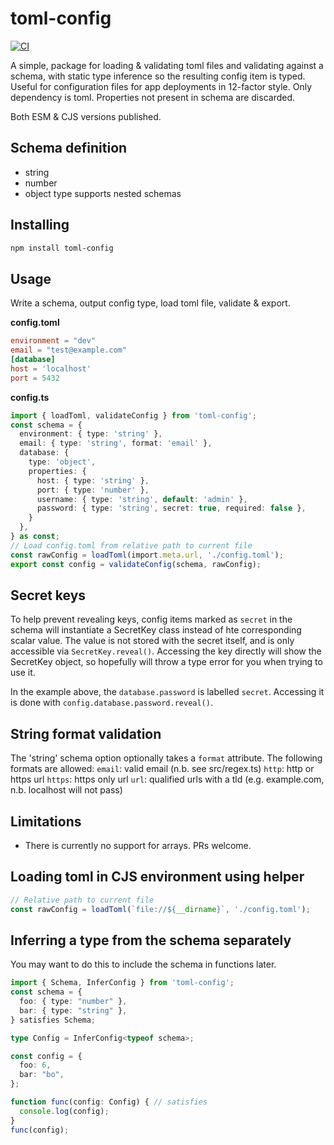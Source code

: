 # toml-config

[![CI](https://github.com/danielgormly/toml-config/actions/workflows/ci.yml/badge.svg?branch=main)](https://github.com/danielgormly/toml-config/actions/workflows/ci.yml)

A simple, package for loading & validating toml files and validating against a schema, with static type inference so the resulting config item is typed. Useful for configuration files for app deployments in 12-factor style. Only dependency is toml. Properties not present in schema are discarded.

Both ESM & CJS versions published.

## Schema definition
- string
- number
- object type supports nested schemas

## Installing
```bash
npm install toml-config
```

## Usage
Write a schema, output config type, load toml file, validate & export.

**config.toml**
```toml
environment = "dev"
email = "test@example.com"
[database]
host = 'localhost'
port = 5432
```

**config.ts**
```typescript
import { loadToml, validateConfig } from 'toml-config';
const schema = {
  environment: { type: 'string' },
  email: { type: 'string', format: 'email' },
  database: {
    type: 'object',
    properties: {
      host: { type: 'string' },
      port: { type: 'number' },
      username: { type: 'string', default: 'admin' },
      password: { type: 'string', secret: true, required: false },
    }
  },
} as const;
// Load config.toml from relative path to current file
const rawConfig = loadToml(import.meta.url, './config.toml');
export const config = validateConfig(schema, rawConfig);
```

## Secret keys
To help prevent revealing keys, config items marked as `secret` in the schema will instantiate a SecretKey class instead of hte corresponding scalar value. The value is not stored with the secret itself, and is only accessible via `SecretKey.reveal()`. Accessing the key directly will show the SecretKey object, so hopefully will throw a type error for you when trying to use it.

In the example above, the `database.password` is labelled `secret`. Accessing it is done with `config.database.password.reveal()`.

## String format validation
The 'string' schema option optionally takes a `format` attribute. The following formats are allowed:
`email`: valid email (n.b. see src/regex.ts)
`http`: http or https url
`https`: https only url
`url`: qualified urls with a tld (e.g. example.com, n.b. localhost will not pass)

## Limitations
- There is currently no support for arrays. PRs welcome.

## Loading toml in CJS environment using helper

```typescript
// Relative path to current file
const rawConfig = loadToml(`file://${__dirname}`, './config.toml');
```

## Inferring a type from the schema separately
You may want to do this to include the schema in functions later.

```typescript
import { Schema, InferConfig } from 'toml-config';
const schema = {
  foo: { type: "number" },
  bar: { type: "string" },
} satisfies Schema;

type Config = InferConfig<typeof schema>;

const config = {
  foo: 6,
  bar: "bo",
};

function func(config: Config) { // satisfies
  console.log(config);
}
func(config);
```
